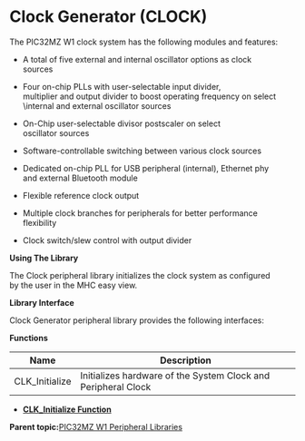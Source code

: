 # Clock Generator \(CLOCK\)

The PIC32MZ W1 clock system has the following modules and features:

-   A total of five external and internal oscillator options as clock<br />sources

-   Four on-chip PLLs with user-selectable input divider,<br />multiplier and output divider to boost operating frequency on select<br />\\internal and external oscillator sources

-   On-Chip user-selectable divisor postscaler on select<br />oscillator sources

-   Software-controllable switching between various clock sources

-   Dedicated on-chip PLL for USB peripheral \(internal\), Ethernet phy<br />and external Bluetooth module

-   Flexible reference clock output

-   Multiple clock branches for peripherals for better performance<br />flexibility

-   Clock switch/slew control with output divider


**Using The Library**

The Clock peripheral library initializes the clock system as configured<br />by the user in the MHC easy view.

**Library Interface**

Clock Generator peripheral library provides the following interfaces:

**Functions**

|Name|Description|
|----|-----------|
|CLK\_Initialize|Initializes hardware of the System Clock and Peripheral Clock|

-   **[CLK\_Initialize Function](GUID-7FCC76BB-89CC-4012-9B76-EE5B36D8B26C.md)**  


**Parent topic:**[PIC32MZ W1 Peripheral Libraries](GUID-EBD28D67-7F6E-46D1-9ABE-2BDE1973D143.md)

